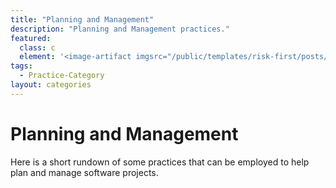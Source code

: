 ```yaml
---
title: "Planning and Management"
description: "Planning and Management practices."
featured: 
  class: c
  element: '<image-artifact imgsrc="/public/templates/risk-first/posts/planning.svg">Planning</image-artifact>'
tags:
  - Practice-Category
layout: categories
---
```


# Planning and Management

Here is a short rundown of some practices that can be employed to help plan and manage software projects.
 
<TagList tag="Practice" filter="Planning-And-Management" />